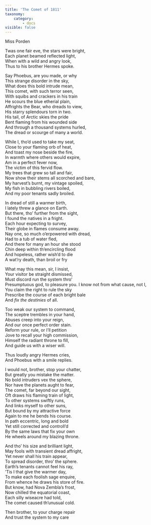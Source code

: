 ```yaml
---
title: 'The Comet of 1811'
taxonomy:
    category:
        - docs
visible: false
---
```


<div class="author">Miss Porden</div>

Twas one fair eve, the stars were bright,  
Each planet beamed reflected light,  
When with a wild and angry look,  
Thus to his brother Hermes spoke.

Say Phoebus, are you made, or why  
This strange disorder in the sky,  
What does this bold intrude mean,  
This comet, with such terror seen,  
With squibs and crackers in his train  
He scours the blue etherial plain,  
Affrights the Bear, who dreads to view,  
His starry splendours torn in two.  
His tail, of Arctic skies the pride  
Bent flaming from his wounded side  
And through a thousand systems hurled,  
The dread or scourge of many a world.  

While I, tho’d used to take my seat,  
Close to your flaming orb of heat,  
And toast my nose beside the fire,  
In warmth where others would expire,  
Am in a perfect fever now,  
The victim of this fervid flow.  
My trees that grew so tall and fair,  
Now show their stems all scorched and bare,  
My harvest’s burnt, my vintage spoiled,  
My fish in bubbling rivers boiled,  
And my poor tenants sadly broiled.  

In dread of still a warmer birth,  
I lately threw a glance on Earth.  
But there, tho’ further from the sight,  
I found the natives in a fright.  
Each hour expecting to survey,  
Their globe in flames consume away.  
Nay one, so much o’erpowered with dread,  
Had to a tub of water fled,  
And there for many an hour she stood  
Chin deep within th’encircling flood  
And hopeless, rather wish’d to die  
A wat’ry death, than broil or fry

What may this mean, sir, I insist,  
Your visitor be straight dismissed,  
Must discord run the system thro’  
Presumptuous god, to pleasure you.
I know not from what cause, not I,  
You claim the right to rule the sky  
Prescribe the course of each bright bale  
And *fix the destinies* of all.  

Too weak our system to command,  
The sceptre trembles in your hand,  
Abuses creep into your reign,  
And our once perfect order stain.  
Reform your rule, or I’ll petition  
Jove to recall your high commission,  
Himself the radiant throne to fill,  
And guide us with a wiser will.  

Thus loudly angry Hermes cries,  
And Phoebus with a smile replies.

I would not, brother, stop your chatter,  
But greatly you mistake the matter.  
No bold intruders vex the sphere,  
Nor have the planets aught to fear,  
The comet, far beyond our sight,  
Oft draws his flaming train of light,  
To other systems swiftly runs,  
And links myself to other suns,  
But bound by my attractive force  
Again to me he bends his course.  
In path eccentric, long and bold  
Yet still corrected and controll’d  
By the same laws that fix your own  
He wheels around my blazing throne.  

And tho’ his size and brilliant light,  
May fools with transient dread affright,  
Yet never shall his train appear,  
To spread disorder, thro’ the sphere.  
Earth’s tenants cannot feel his ray,  
’Tis I that give the warmer day,  
To make each foolish sage enquire,  
From whence he draws his store of fire.  
But know, had Nova Zembla’s frost,  
Now chilled the equatorial coast,  
Each silly wiseacre had told,  
The comet caused th’unusual cold.  

Then brother, to your charge repair  
And trust the system to my care